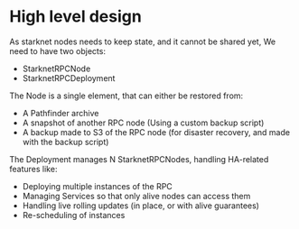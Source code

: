 # High level design

As starknet nodes needs to keep state, and it cannot be shared yet,
We need to have two objects:
- StarknetRPCNode
- StarknetRPCDeployment

The Node is a single element, that can either be restored from:
- A Pathfinder archive
- A snapshot of another RPC node (Using a custom backup script)
- A backup made to S3 of the RPC node (for disaster recovery, and made with the backup script)

The Deployment manages N StarknetRPCNodes, handling HA-related features like:
- Deploying multiple instances of the RPC
- Managing Services so that only alive nodes can access them
- Handling live rolling updates (in place, or with alive guarantees)
- Re-scheduling of instances
